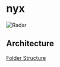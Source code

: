 # nyx

![Radar](https://raw.githubusercontent.com/snuids/nyx/master/medias/Untitled.gif)

## Architecture

[Folder Structure](folder_contents.md)
